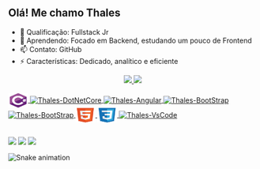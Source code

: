 ## Olá! Me chamo Thales

- 🔭 Qualificação: Fullstack Jr
- 🌱 Aprendendo: Focado em Backend, estudando um pouco de Frontend
- 📫 Contato: GitHub
- ⚡ Características: Dedicado, analítico e eficiente

<div align="center">
  <a href="https://github.com/ThalesArede">
  <img height="160em" src="https://github-readme-stats.vercel.app/api?username=ThalesArede&show_icons=true&theme=dracula&include_all_commits=true&count_private=true"/>
  <img height="160em" src="https://github-readme-stats.vercel.app/api/top-langs/?username=ThalesArede&layout=compact&langs_count=7&theme=dracula"/>
</div>
<div style="display: inline_block"><br>
  <img align="center" alt="Thales-Csharp" height="30" width="40" src="https://raw.githubusercontent.com/devicons/devicon/master/icons/csharp/csharp-original.svg">
  <img align="center" alt="Thales-DotNetCore" height="30" width="40" src="https://cdn.jsdelivr.net/gh/devicons/devicon/icons/dotnetcore/dotnetcore-original.svg"/>
  <img align="center" alt="Thales-Angular" height="30" width="40" src="https://cdn.jsdelivr.net/gh/devicons/devicon/icons/angularjs/angularjs-plain.svg"/>
  <img align="center" alt="Thales-BootStrap" height="30" width="40" src="https://cdn.jsdelivr.net/gh/devicons/devicon/icons/bootstrap/bootstrap-original.svg"/>
    <img align="center" alt="Thales-BootStrap" height="30" width="40" src="https://cdn.jsdelivr.net/gh/devicons/devicon/icons/javascript/javascript-original.svg" />

  <img align="center" alt="Thales-HTML" height="30" width="40" src="https://raw.githubusercontent.com/devicons/devicon/master/icons/html5/html5-original.svg">
  <img align="center" alt="Thales-CSS" height="30" width="40" src="https://raw.githubusercontent.com/devicons/devicon/master/icons/css3/css3-original.svg">
  <img align="center" alt="Thales-VsCode" height="30" width="40" src="https://cdn.jsdelivr.net/gh/devicons/devicon/icons/vscode/vscode-original.svg"/>
  
  ##
  
 <div>
  <a href="https://www.instagram.com/arede_t2/" target="_blank"><img src="https://img.shields.io/badge/-Instagram-%23E4405F?style=for-the-badge&logo=instagram&logoColor=white" target="_blank"></a>  
 <a href = "xxx"><img src="https://img.shields.io/badge/-Email-%23333?style=for-the-badge&logo=gmail&logoColor=white" target="_blank"></a>
   <a href="https://www.linkedin.com/in/thales-cardoso-de-ar%C3%AAde-373527218/" target="_blank"><img src="https://img.shields.io/badge/-LinkedIn-%230077B5?style=for-the-badge&logo=linkedin&logoColor=white" target="_blank"></a>

  ![Snake animation](https://github.com/ThalesArede/ThalesArede/blob/output/github-contribution-grid-snake.svg)
  
 </div>
  
  
